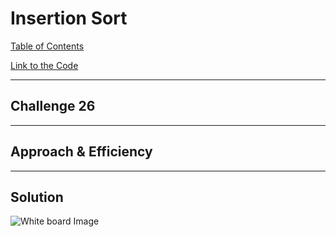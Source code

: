 # Insertion Sort
[Table of Contents](../../../README.md)

[Link to the Code](./insertion-sort.js)

---

## Challenge 26


---

## Approach & Efficiency

---

## Solution

![White board Image]()

